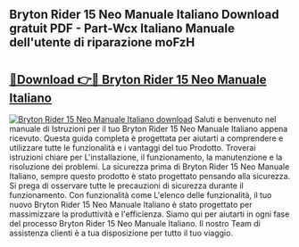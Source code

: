 ## Bryton Rider 15 Neo Manuale Italiano Download gratuit PDF - Part-Wcx Italiano Manuale dell'utente di riparazione moFzH

# <h2><a href="http://dfge020.blite.top/?on=Bryton+Rider+15+Neo+Manuale+Italiano">🔗Download 👉🔴 Bryton Rider 15 Neo Manuale Italiano</a></h2>

[![Bryton Rider 15 Neo Manuale Italiano download](https://i.imgur.com/lujVjoI.png)](http://dfge020.blite.top/?on=Bryton+Rider+15+Neo+Manuale+Italiano)
Saluti e benvenuto nel manuale di Istruzioni per il tuo Bryton Rider 15 Neo Manuale Italiano appena ricevuto. Questa guida completa è progettata per aiutarti a comprendere e utilizzare tutte le funzionalità e i vantaggi del tuo Prodotto. Troverai istruzioni chiare per L'installazione, il funzionamento, la manutenzione e la risoluzione dei problemi. La sicurezza prima di Bryton Rider 15 Neo Manuale Italiano, sempre questo prodotto è stato progettato pensando alla sicurezza. Si prega di osservare tutte le precauzioni di sicurezza durante il funzionamento. Con funzionalità come L'elenco delle funzionalità, il tuo nuovo Bryton Rider 15 Neo Manuale Italiano è stato progettato per massimizzare la produttività e l'efficienza. Siamo qui per aiutarti in ogni fase del processo Bryton Rider 15 Neo Manuale Italiano. Il nostro Team di assistenza clienti è a tua disposizione per tutto il tuo viaggio.
